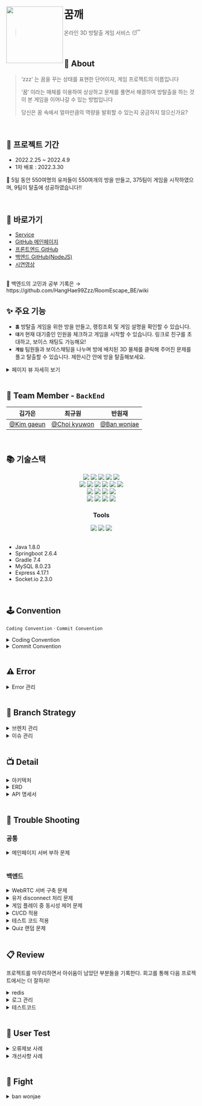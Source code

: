 # <img src="https://user-images.githubusercontent.com/97428216/160321165-bd337416-a703-4f53-a1f7-5d8844ab66a2.png" align=left width=150> 꿈깨
> 온라인 3D 방탈출 게임 서비스 😴

<br />

## 💭 About

> ‘zzz’ 는 꿈을 꾸는 상태를 표현한 단어이자, 게임 프로젝트의 이름입니다
>
> ‘꿈’ 이라는 매체를 이용하여 상상하고 문제를 풀면서 해결하여
> 방탈출을 하는 것이 본 게임을 이어나갈 수 있는 방법입니다
>
> 당신은 꿈 속에서 얼마만큼의 역량을 발휘할 수 있는지 궁금하지 않으신가요?

<br />

## 📅 프로젝트 기간

- 2022.2.25 ~ 2022.4.9
- 1차 배포 : 2022.3.30

🎉 5일 동안 550여명의 유저들이 550여개의 방을 만들고, 375팀이 게임을 시작하였으며, 9팀이 탈출에 성공하였습니다!!

<br />

## 📌 바로가기
- [Service](https://zzz-escape.netlify.app)
- [GitHub 메인페이지](https://github.com/HangHae99Zzz)
- [프론트엔드 GitHub](https://github.com/HangHae99Zzz/dream_escape-fe)
- [백엔드 GitHub(NodeJS)](https://github.com/HangHae99Zzz/RoomEscape_BE-nodeJS)
- [시연영상](https://youtu.be/4LltjiHHG38)

<br>
📂 백엔드의 고민과 공부 기록은 → https://github.com/HangHae99Zzz/RoomEscape_BE/wiki
<br />

## ✨ 주요 기능

- **`홈`**
  방탈출 게임을 위한 방을 만들고, 랭킹조회 및 게임 설명을 확인할 수 있습니다.
- **`대기`**
  현재 대기중인 인원을 체크하고 게임을 시작할 수 있습니다. 링크로 친구를 초대하고, 보이스 채팅도 가능해요!
- **`게임`**
  팀원들과 보이스채팅을 나누며 방에 배치된 3D 물체를 클릭해 주어진 문제를 풀고 탈출할 수 있습니다. 제한시간 안에 방을 탈출해보세요.

<details markdown="1">
<summary>페이지 뷰 자세히 보기</summary>

<img src="https://user-images.githubusercontent.com/97428216/162159291-3cb321a6-779a-4f54-85a4-6de81f646c3e.png">
<img src="https://user-images.githubusercontent.com/97428216/161257554-418ab409-26e7-425b-99bc-5c0378e1f446.png">
<img src="https://user-images.githubusercontent.com/97428216/161258629-04d6bc89-1e13-4050-87ae-d5968f520cad.png">

</details>

<br />

## 🍎 Team Member - `BackEnd`

<!-- | <img src="" width=200>    | <img src="" width=200> | <img src="" width=200> | -->

|                 **김가은**                 |                  **최규원**                   |                  **반원재**                   |
| :----------------------------------------: | :-------------------------------------------: | :-------------------------------------------: |
| [@Kim gaeun](https://github.com/paran22) | [@Choi kyuwon](https://github.com/cooked-developer)  |[@Ban wonjae](https://github.com/wonjaeban)  |

<br />

## 📚 기술스택

<div align=center> 
  <img src="https://img.shields.io/badge/java-007396?style=for-the-badge&logo=java&logoColor=white">
  <img src="https://img.shields.io/badge/springboot-6DB33F?style=for-the-badge&logo=springboot&logoColor=white">
  <img src="https://img.shields.io/badge/gradle-02303A?style=for-the-badge&logo=gradle&logoColor=white">
  <img src="https://img.shields.io/badge/mockito-CB3837?style=for-the-badge&logo=mockito&logoColor=white">
  <img src="https://img.shields.io/badge/junit5-25A162?style=for-the-badge&logo=junit5&logoColor=white">
  <br>
  <img src="https://img.shields.io/badge/webrtc-333333?style=for-the-badge&logo=webrtc&logoColor=white">
  <img src="https://img.shields.io/badge/javascript-F7DF1E?style=for-the-badge&logo=javascript&logoColor=black"> 
  <img src="https://img.shields.io/badge/node.js-339933?style=for-the-badge&logo=Node.js&logoColor=white">
  <img src="https://img.shields.io/badge/express-000000?style=for-the-badge&logo=express&logoColor=white">
  <img src="https://img.shields.io/badge/pm2-2B037A?style=for-the-badge&logo=pm2&logoColor=white">
  <img src="https://img.shields.io/badge/socket.io-010101?style=for-the-badge&logo=socket.io&logoColor=white">
  <br>
  <img src="https://img.shields.io/badge/mysql-4479A1?style=for-the-badge&logo=mysql&logoColor=white">
  <img src="https://img.shields.io/badge/spring data jpa-F28D1A?style=for-the-badge&logo=springdatajpa&logoColor=white">
  <img src="https://img.shields.io/badge/aws ec2-07C160?style=for-the-badge&logo=amazonaws&logoColor=white">
  <img src="https://img.shields.io/badge/amazon s3-569A31?style=for-the-badge&logo=amazons3&logoColor=white">
  <br>
  <img src="https://img.shields.io/badge/aws codedeploy-9D1620?style=for-the-badge&logo=amazonaws&logoColor=white">
  <img src="https://img.shields.io/badge/aws codepipeline-072240?style=for-the-badge&logo=amazonaws&logoColor=white">
  <img src="https://img.shields.io/badge/nginx-009639?style=for-the-badge&logo=nginx&logoColor=white">
  <img src="https://img.shields.io/badge/github actions-2088FF?style=for-the-badge&logo=github actions&logoColor=white">
</div>

<div align=center><h3>Tools</h1></div>
<div align=center> 
  <img src="https://img.shields.io/badge/github-181717?style=for-the-badge&logo=github&logoColor=white">
  <img src="https://img.shields.io/badge/git-F05032?style=for-the-badge&logo=git&logoColor=white">
  <img src="https://img.shields.io/badge/swagger-85EA2D?style=for-the-badge&logo=swagger&logoColor=white">
</div>

<br>

- Java 1.8.0
- Springboot 2.6.4
- Gradle 7.4
- MySQL 8.0.23
- Express 4.17.1
- Socket.io 2.3.0

<br />

## 🕹 Convention

`Coding Convention` · `Commit Convention`

<details markdown="1">
<summary>Coding Convention</summary>

### 📍 네이밍 Convention

  - 폴더명은 소문자, Class명은 첫 글자 대문자
  - Method는 lowerCamelCase을 사용하고, 동사나 전치사로 시작한다. ex) get/set, init, is/has/can, create, find, to, A-By-B …
  - JUnit Test Method : Method명_테스트상태_기대행위  ex) isAdult_AgeLessThan18_False
</details>

<details markdown="2">
<summary>Commit Convention</summary>
  
### 📍 Commit Convention
  
  ✅ 유다시티 커밋 메시지 스타일 가이드 : [참고](https://udacity.github.io/git-styleguide/)
  <br>
  ✅ 본문에는 변경한 class 이름과 어떻게, 무엇을, 왜 변경했는지 자세히 적기
  ```
  커밋 타입: 제목
    //띄어쓰기
   본문
    //띄어쓰기
  (꼬리말 타입: #이슈 번호)
  ```
  
  <br />

> 🚨 커밋 타입

```
Docs: 문서 작업
Feat: 새로운 기능 추가
Fix: 버그를 고친 경우
Refactor: 리팩토링
Comment: 주석 추가 및 변경
Rename: 파일 혹은 폴더명 수정, 경로 변경
Remove: 파일 혹은 기능 삭제
Test: 테스트 관련 작업
Resolve conflicts: 충돌 발생 commit에서 사용(본문, 꼬리말 생략)
```
> 🚨 꼬리말 타입

```
Fixes: 이슈 수정중(아직 해결되지 않은 경우)
Resolves: 이슈 해결했을 때
Ref: 참고할 이슈가 있을 때
```
</details>

<br />

## ⚠️ Error

<details markdown="1">
<summary>Error 관리</summary>
<br>

✅ 모든 에러는 Error Code로 관리
- Error Code마다 httpStatus / errorCode / errorMessage 작성
- ErrorCode는 httpStatus마다 일련번호를 붙인다("httpStatus_number")  ex) "400_3", "404_4"

<br>

✅ [Error Code 보기](https://github.com/HangHae99Zzz/RoomEscape_BE/blob/main/src/main/java/com/project/roomescape/exception/ErrorCode.java)
</details>

<br />

## 🐾 Branch Strategy

<details markdown="1">
<summary>브렌치 관리</summary>
<br>

✅ 개인별 브렌치(gaeun, kyuwon, wonjae)에서 작업
- push 전에 테스트코드를 통과하는지 확인하기
- 팀원에게 변경된 사항 공유 후 main에 PR
- 개인별 브렌치는 main을 pull하여 변경된 최신사항 업데이트

<br>
✅ NodeJS는 별도의 Repository에서 관리하며, main에 바로 push/pull
<br><br>
✅ 기능 개발을 위해 별도로 테스트하는 경우에도 새로운 브렌치에서 작업 : 이후 반영 시 main으로 PR 후 Close

#### [springRTC](https://github.com/HangHae99Zzz/RoomEscape_BE/tree/springRTC) 
- springRTC 브랜치는 spring을 기반으로 webRTC를 구현함.   
- 다만 1대1 P2P연결은 성공하였으나 N:N 연결이 되지 않는다는 한계가 존재함.   
- 이후에 Spring이 아닌 Node.js의 socket.io를 활용하게 되는 계기가 됨.

#### [redis](https://github.com/HangHae99Zzz/RoomEscape_BE/tree/redis)
- redis 브랜치는 redis를 부분적으로 적용해보는 브랜치임.   
- 팀 프로젝트 기간 제한 때문에 제대로 적용하지 못하였으나 spring으로 redis에 Clue객체를 저장하고 불러오는 것은 성공함.   
<br />

</details>


<details markdown="1">
<summary>이슈 관리</summary>
<br>

✅ 새로운 Issue가 생기면 먼저 GitHub Issues에 생성
- bug, feature 중 해당되는 Issue template 사용
- issue 작성 내용 중 변경사항이 있는 경우에는 해당 글에 comment나 별도 이슈로 생성하여 업데이트


<br>
✅ 완료된 이슈는 commit Resolves 사용해서 Close
<br><br>
✅ 관련된 이슈가 많을 경우에는 Milestones를 사용해서 관리

</details>

<br />

## 📺 Detail

<details markdown="1">
<summary>아키텍처</summary>
  <img src="https://user-images.githubusercontent.com/97428216/161915642-9e937b04-a72b-44b1-980b-f0ff1ec45f88.png"> 
  
  [해당 아키텍처를 도입하게 된 배경](https://living-ladybug-fd9.notion.site/0cf5b3927f274a2b9e417104328da9bd)
</details>

<details markdown="2">
<summary>ERD</summary>
  <img src="https://user-images.githubusercontent.com/97428216/160526555-121176c2-32a6-4968-868c-669ae7234f14.png">

</details>

<details markdown="3">
<summary>API 명세서</summary>
  
> 🚨 API 설계규칙

```
Rest API URI 설계규칙을 따른다.
  1. 후행 /는 URI에 포함하지 않는다.
  2. 계층관계를 나타낼 때 슬래시 구분자를 사용한다. ex) /rooms/{roomId}/quizzes/{quizType}
  3. 긴 path를 표현하는 경우에는 가독성을 높이기 위해 하이픈(-)을 사용한다.
  4. 언더바(_)는 URI에 사용하지 않는다.
  5. URI는 모두 소문자로 작성한다.
  6. 파일확장자는 URI에 포함하지 않는다.
  7. 모든 resource는 복수형을 사용한다.
```
  <img src="https://user-images.githubusercontent.com/97428216/160456913-5247d722-6812-4400-93bf-0e3e0b540764.png">
  <img src="https://user-images.githubusercontent.com/97428216/160457294-af27cb69-7bd4-48d2-ba81-7c119516b9ea.png">
  <img src="https://user-images.githubusercontent.com/97428216/160457359-8365661e-f2a7-47be-a796-60f8af88071d.png">
  <img src="https://user-images.githubusercontent.com/97428216/160457415-5c72324d-3cb8-4ace-b715-b61f4c3f764c.png">
  <img src="https://user-images.githubusercontent.com/97428216/160457473-2c782847-91f2-4ef7-a9ef-584fa7d53c0c.png">
  <img src="https://user-images.githubusercontent.com/97428216/160457548-d2061496-984c-4ef3-bef4-ab313b324951.png">
</details>

<br />

## 🔨 Trouble Shooting

### 공통
<details markdown="1">
<summary>메인페이지 서버 부하 문제</summary>
  
### ✅ 문제상황

> 메인페이지에서 변경된 방 정보를 업데이트하기 위해 1초 간격으로 Room 리스트 조회하기 api를 요청(Polling)
>
> 메인페이지에 접속자가 집중되면 서버 부하 증가 → 배포 이후 메인페이지 40명 정도 접속하면서 CPU 90%로 급증
>
> 📍 서버를 t3.micro으로 변경(CPU 1 → 2)하여 우선 조치(메모리는 Swap으로 늘려놓은 3G로 충분하다고 판단)

<br>
  
### 🔍 테스트
  

> 메인페이지 접속자 수에 따른 서버 부하를 확인하기 위해 테스트 진행
>
> Client의 메인페이지 접속자 수를 10 단위로 증가시키면서 CPU 사용량을 실시간 관찰
>
> ① CPU 사용량이 급증 ② 전체 200 중 180%까지 올라가는 지점을 한계로 봄
  
#### 📑 테스트 결과 : api 요청 간격을 2초로 늘리면 현재보다 30명 더 접속 가능
    - api 요청 간격 1초(현재 상태) : 70명
    - api 요청 간격 1.5초 : 80명
    - api 요청 간격 2초 : 100명

<br>
  
### 📍 api 요청 간격을 1초로 유지하자!
  
> 현재 서비스 수준에서 70명 이상이 메인페이지에 접속할 가능성은 낮고,
>
> 업데이트 간격을 2초로 늘리면 오히려 유저 경험이 안좋아 질거라고 판단
>
> 서비스가 성장한다면, Polling이 아니라 다른 방법으로 문제 해결을 시도하는 것이 더 나을 것!  

</details>

<br>

### 백엔드

<details markdown="1">
<summary>WebRTC 서버 구축 문제</summary>

### ✅ P2P(signalling server) vs MCU/SFU

#### ❓ 4명까지 보이스 채팅이 가능한 환경을 만들기 위해 어떤 서버를 사용해야 하는가?
#### ---> ❕ signalling server를 구축하자!
<br>

> 📑 오디오만 사용하고, 4명까지만 연결하기 때문에 signalling server로도 client 부담이 크지 않을 거라고 생각했고,
MCU, SFU는 프로젝트 기한 내에 구현하기 어려울 것으로 판단했다.

<br>

### ✅ Springboot vs NodeJS

#### ❓ 다대다 WebRTC를 위한 signalling server를 어떻게 구현할 것인가?
#### ---> ❕ NodeJS의 Socket.io를 사용하여 signalling server를 구현하자!
<br>

> 📑 Springboot를 사용하면 하나의 서버만 관리하면 되고, 팀원들 모두가 익숙한 프레임워크를 사용할 수 있다. 
> 
> 그러나 참고자료가 많지 않다.
> 
> 📑 NodeJS를 사용하면 Socket.io 라이브러리를 사용해서 비교적 쉽게 구현이 가능하나,
> 
> 서버를 2개 관리해야 되기 때문에 유지관리에 비용이 더 소모되고, 익숙하지 않은 언어와 프레임워크를 사용해야 한다.
> 
> 📑 Springboot로 signalling server를 구축하면 시간이 더 오래 걸릴 것으로 예상했고,
> 
> 제한된 시간 안에 서비스의 완성도를 높이기 위해서는 NodeJS의 Socket.io를 사용하는 것이 더 적합하다고 판단! 

<br>
</details>

<details markdown="2">
<summary>유저 disconnect 처리 문제</summary>
  
### ✅ 문제상황

> 📑 유저가 브라우저를 종료하면 socket.io의 disconnect 이벤트가 발생
>
> 📑 Client는 방장이 나가면 새로운 방장을 알아야한다(방장만 게임 시작 가능!)
>
> 📑 DB에서는 disconnect된 유저 정보를 삭제하고, 방장이 변경된 경우 업데이트 필요

<br>
  
### 해결방안 1️⃣ nodeJS → Client →← Spring
  
> 📑 nodeJS에서 disconnect시 event를 통해 disconnect된 유저의 socket.id를 Client로 보냄
>
> 📑 Client는 Spring으로 HTTP 통신을 통해 socket.id를 넘겨주고, 방장이 바뀐 경우 return 값을 받음
> 
> 📑 유저가 1명 남았는데 disconnect가 되면 Client가 없으므로 nodeJS에서 DB로 쿼리를 보냄
  
 
#### ⚠️ Client에서 동시에 여러 번 업데이트/삭제 요청이 발생하여 에러 발생!! 
#### ---→ ❕ DB에 한 번만 요청하자!

<br>

### 해결방안 2️⃣ disconnect와 관련된 모든 DB처리는 nodeJS에서 처리
  
> 📑 disconnect시 DB에 필요한 업데이트/삭제 쿼리를 보내고, 방장이 변경되면 event로 해당 방 Client에게 알려줌

  <br>

</details>

<details markdown="3">
<summary>게임 플레이 중 동시성 제어 문제</summary>
  
### ✅ 문제상황

> 📑 게임 중 맞춘 문제 수(스코어), 찬스가 변경될 경우 해당 방 Client 모두에게 해당 정보를 업데이트해주어야 함

  <br>
  
#### ❕ Socket.io의 이벤트를 활용해서 스코어나 찬스 변경 이벤트 발생 시 해당 방에 데이터 변경 사실 알려주자!

> 📑 HTTP 통신에서는 Client 요청 없이 Server가 Response 할 수 없으므로 socket 통신을 이용하면 해결할 수 있음!
>
> 📑 퀴즈를 동시에 보고 있을 때도 한 명이 문제를 풀면 이벤트를 활용해 이미 푼 문제로 변경

<br> 
</details>

<details markdown="4">
<summary>CI/CD 적용</summary>

### ✅ 문제상황

> 📑 프론트와 백엔드를 합친 이후 예기치 못했던 많은 에러가 발생함
>
> 📑 잦은 에러수정으로 인한 수동 배포에 드는 시간 소모가 점점 많아져 시간 절약을 위하여 배포 자동화 필요

<br>
  
### ✅ Travis vs Github Actions

> 📑 Travis를 더 많이 쓰고 블로그 자료도 많았지만 따로 서버 설치를 해야함
>
> 📑 Github Actions는 별도의 서버 설치없이 Github을 통해 바로 사용이 가능함
>
> 📑 기간이 한정되어 있어서 배포 자동화 구축에 많은 시간을 쏟을 수가 없다

  <br>

### ✅ Github Actions로 결정한 이유


> 📑 Travis를 사용할 만큼 프로젝트의 규모가 크지 않고 서버 설치에 대한 시간제약, 그리고 Github의 다양한 기능들을 사용해보고 싶었던 마음이 있어서 Github Actions를 이용하여 배포 자동화를 구축하기로 결정

  <br> 
  
</details>

<details markdown="5">
<summary>테스트 코드 적용</summary>

### ✅ 테스트코드를 도입한 이유!

> 📑 배포 자동화를 도입했기 때문에 검증되지 않은 코드들이 자동으로 배포될 수 있어 차후에 문제 파악 어려움이 존재.  
>
> ---> 테스트코드를 통해 사전 검증의 필요성 존재.
>
> 테스트 코드를 통해서 코드 작성시에 고려하지 못했던 case에 대한 확인과 개선이 가능.
>
> 리팩토링시에 빠르게 코드를 검증 가능.

  <br>

### ✅ 문제상황

> 📑 단위 테스트(QuizServiceTimeTest)에서 ClueRepository와 QuizRepository를 @Mock으로 처리하지 못하는 문제 발생.
>
> 📑 통합 테스트에서 DI 방법으로 @RequiredArgsConstructor를 통한 생성자 주입 방식이 적용 안되는 문제 발생.

<br>

### ✅ 문제 원인

> 📑 단위 테스트시에 실제 Quizservice에 존재하는 quizRepository.save(roomId)과 clueRepository.findAllByRoomId(room.getId())때문.  
> 
> @Mock으로 만들려면 when().thenReturn()같은 메서드를 반드시 명시해줘야하는데 테스트시 정확한 RoomId를 알아내는 것이 불가능.  
> 
> ---> when().thenReturn() 메서드 작동 안함.
>
> 📑 통합 테스트에서 DI 방법으로 생성자 주입 방식(@RequiredArgsConstructor)안되는 이유는 difference in autowire handling between Spring and Spring integration with JUnit때문.
>
> 즉, JUNIT5가 DI를 스스로 지원하기 때문에 생성자나 lombok 방식으로 DI가 되질 않음.

<br>

### ✅ 해결방안

> 📑 단위테스트에서 따라서 @Spy를 통해서 Stubbing 하지 않은 실제 객체들을 @InjectMocks를 통해서 quizService에 주입시키는 방식으로 해결.
>
> --->단위 테스트의 목적이 퀴즈 생성 시간 측정에 있었기 때문에 Mock이 아닌 실제 객체들로 주입하는 것이 오히려 더 낫다 판단(실제로 걸리는 시간 측정 가능).
>
> 📑 통합테스트에서 DI 방법으로 생성자 주입 방식말고 @Autowired 방식 선택.

  <br>

</details>

<details markdown="6">
<summary>Quiz 랜덤 문제</summary>
  
### ✅ 요구사항

> 📑 게임성을 위해 동일한 Quiz라도 Quiz의 답이 랜덤으로 정해지게 하자!
>
> 📑 그렇지만 해당 방 안에서는 같은 문제가 보여야 함  
  
  <br>
  
### ✅ 문제상황 

> 📑 방마다 다른 값으로 Quiz가 구성되도록 퀴즈 생성 알고리즘에 Random을 포함하면서, Quiz 조회 API가 요청될 때마다 Quiz를 새로 생성 → Quiz 클릭 시 매번 Quiz가 달라지는 문제 발생

#### ❕ 방마다 같은 문제가 보이려면 DB에 저장 필요!!

  <br>
  
### ✅ 해결방안 
  
> 📑 방 안에서만 동일한 문제를 보여주기 위해 방 마다 생성된 Quiz를 DB에 저장
>
> 📑 Quiz를 생성하는 API가 호출되는 시점은 방 개설이 아닌 게임 시작 이후가 적절하다고 판단
>
>    : 방 개설 때 Quiz 생성하면 방만 만들고 게임을 시작하지 않았을 경우 추가 처리 필요
>
> 📑 방의 유저 중 한 명이 Quiz 오브젝트를 클릭했을 때 DB에 해당 Quiz가 없으면 생성, 있으면 조회하도록 구현 
>
>  : 이미 게임 시작 때 API가 여러 개 호출되고 있어서 요청을 분산시키기 위함

  <br>
  
</details>
  
<br />

## 📋 Review
프로젝트를 마무리하면서 아쉬움이 남았던 부분들을 기록한다.
회고를 통해 다음 프로젝트에서는 더 잘하자!
<details>
  <summary>redis</summary>
  <br>
  
  ```
  ✏️ DB에 저장되는 데이터 중 게임 종료 후 삭제되는 데이터는 인메모리 DB를 사용해도 좋았을 것 같다.
또, redis 브렌치를 통해 일부 데이터로 테스트해본 결과 조회 성능 개선 가능성을 확인할 수 있었다.
프로젝트 초기에 우리 데이터의 특성을 고려하여 redis를 도입했다면 더 성능 개선을 할 수 있었을 것 같다는 아쉬움이 남는다.
  ```
  
</details>

<details>
  <summary>로그 관리</summary>
  <br>
  
  ```
  ✏️ 프로젝트 마무리 단계에서 로그 관리를 위해 logback을 설정하였다.
  이전에도 console에 뜨는 로그는 확인했지만 파일로 저장하면 나중에 문제가 발생했을 때 확인할 수 있고,
  코드를 짜면서 중간 중간에 필요한 로그를 남겨 확인하면 훨씬 더 좋았을 것 같다.
  다음에 프로젝트를 한다면 일단 설정을 해놓고 시작할 것 같다!
  ```
  
</details>

<details>
  <summary>테스트코드</summary>
  <br>
  
  ```
  ✏️ 테스트코드 역시 프로젝트 마무리 단계에 도입했다.
  도입 이후 리팩토링 하면서 바로바로 테스트코드로 코드가 정상적으로 작동하는지 확인할 수 있어서 좋았다.
  프로젝트 초기에 테스트코드 전략을 구상해서 단위테스트 혹은 통합테스트를 개발 일정에 따라 도입하면 좋을 것 같다.
  ```
  
</details>

<br />

## 📢 User Test

<details markdown="1">
<summary>오류제보 사례</summary>

#### ⚠️ 게임 플레이 중 맞춘 문제 수나 남은 찬스 수가 정상적으로 변경되지 않는 문제 제보
> 
> NodeJS의 undefined 에러로 인해 서버가 재시작되면서 각 브라우저의 roomID 초기화
> 
> socket.io의 방 구분 기능이 정상적으로 작동하지 않음
> 
> 📍 NodeJS의 에러를 해결하여 서버가 재시작되지 않도록 조치

</details>

<details markdown="2">
<summary>개선사항 사례</summary>

#### ✏️ "마이크를 차단했을 때 쉽게 해결할 수 있는 방법이 적혀 있으면 좋겠습니다."
> 
> 브라우저의 마이크 사용 권한을 제한하면 게임 플레이 불가
> 
> 브라우저에 따라 권한 허용 방법을 설명하는 창을 띄워 다시 서비스 이용할 수 있도록 안내


</details>

<br>

## 🔧 Fight
<details>
  <summary>ban wonjae</summary>
  
  ### 1️⃣ Trouble Shooting에서 유저 disconnect 해결방안 1과 관련된 삽질
  ```
  📑 처음에 node.js는 보이스 채팅만 다루고 나머지 역할은 spring에서 담당하기로 했었음  
  -> 스프링에서 한 방의 인원들이 전부 로딩이 다 되었는지 체크.
  
  📑 클라이언트들이 각자 게임 로딩이 다 완료되면 spring에 request를 보냄  
  ->spring에서는 request가 올때마다 count를 세서 count가 현재 한 방의 인원들의 숫자와 같아지면 게임을 시작.
  
  📑 여기서 로딩중에 누군가가 나가면 무한대기현상이 발생할 수 있다고 생각.  
  왜냐하면 나간 사람은 영원히 spring에 로딩이 다 되었다는 request를 보내지 않기 때문.
  
  📑 구체적으로 당시 노드 socket에서 유저 disconnect가 발생  
  -> 스프링에서 1. 방장이 나간 경우: 새로운 방장 userId response.	2. 일반인이 나간 경우: null response.
  
  📑 spring에서 게임 로딩 체크  
  -> 1. false response 2. 마지막 인원한테는 true response.
  
  📑 문제는 위 두개의 로직이 동시에 발생하는 경우  
  -> 게임 로딩중에 방장이 disconnect가 된다면 최악의 경우 새로운 방장 userId,   
  게임 무한 대기 현상을 방지하기 위해 마지막 인원까지 로딩이 완료되었다는 true값도 보내줘야함.
  
  📑 따라서 disconnect시 responsedto와 게임 로딩체크 responsedto는 같아야함.  
  즉, 누군가가 나간다면 userID만 넘겨주는 것이 아니라 userId와 true, false값을 같이 보내줌,  
  반대로 게임 로딩중에도 true, false뿐만 아니라 userId까지 보내줌.
  
  📑 이런 방식으로 프론트쪽에서 true 또는 false값도 받는게 가능  
  -> 무한대기현상을 해결할 수 있다 생각함.
  
  📑 즉, 상황에 따라 1. 게임로딩 X, 누군가가 나감 -> 1. 방장이 나간경우: {"userId" : "새로운 ID", "check": null}  
  2. 일반인이 나간경우: {"userId": null, "check":   null}
  
  📑 2. 게임로딩 O, 누군가가 나감 -> 1. 방장이 나갔고 나머지 인원 전부 로딩 완료:{"userId": "새로운ID", "check": "true"},  
  2. 방장이 나갔지만 나머지 인원이 전부 로딩 X:  {"userId": "새로운ID", "check":null},  
  3. 일반인이 나갔는데 나머지 전부 로딩: {"userId" : null, "check": "true"},  
  4. 일반인이 나갔는데 나머지 전부 로딩X: {"userId" :   null, "check": "null"}
  
  📑 3. 일반적인 게임 로딩  
  --> 1. {"userId": null, "check": null} ... 2. 제일 마지막 인원 로딩: {"userId": null, "check":"true"}로 응답하는 것으로 해결하고자 함. 
  
  📑 하지만 disconnect가 발생 -> 방 전체 인원들이 Spring으로 request를 보냄  
  -> disconnect 유저를 삭제하고 새로운 방장을 만드는 로직이 여러번 발생하는 문제 존재.
  
  📑 결론적으로 node에서 socket disconnect시에 한번만 처리하는 것으로 방향 바꿈. 
  ```
  
  </details>

<br>







